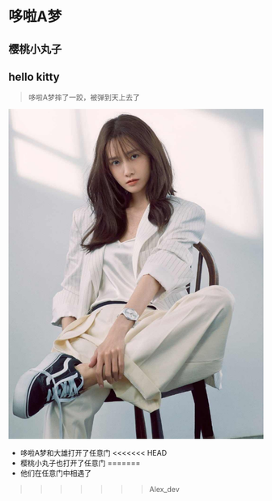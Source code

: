 # 哆啦A梦

## 樱桃小丸子

## hello kitty

>哆啦A梦摔了一跤，被弹到天上去了

![](./yun.jpg)

* 哆啦A梦和大雄打开了任意门
<<<<<<< HEAD
* 樱桃小丸子也打开了任意门
=======
* 他们在任意门中相遇了
>>>>>>> Alex_dev
